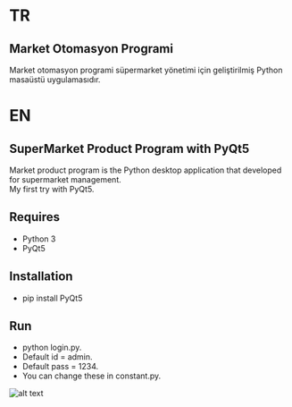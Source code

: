 # TR 
## Market Otomasyon Programi
Market otomasyon programi süpermarket yönetimi için geliştirilmiş Python masaüstü uygulamasıdır.  


# EN
## SuperMarket Product Program with PyQt5
Market product program is the Python desktop application that developed for supermarket management.  
My first try with PyQt5. 

## Requires
- Python 3 
- PyQt5 

## Installation
- pip install PyQt5 

## Run
- python login.py.   
- Default id = admin.  
- Default pass = 1234.  
- You can change these in constant.py.  

![alt text](https://github.com/mkemalgokce/marketsistemiwPyQt5/blob/main/image.png)
